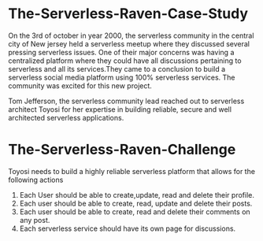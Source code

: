# The-Serverless-Raven-Case-Study
On the 3rd of october in year 2000, the serverless community in the central city of New jersey held a serverless meetup where they discussed several pressing serverless issues.
One of their major concerns was having a centralized platform where they could have all discussions pertaining to serverless and all its services.They came to a conclusion to build a serverless social media platform using 100% serverless services. The community was excited for this new project.

Tom Jefferson, the serverless community lead reached out to serverless architect Toyosi for her expertise in building reliable, secure and well architected serverless applications.

# The-Serverless-Raven-Challenge
Toyosi needs to build a highly reliable serverless platform that allows for the following actions
1. Each User should be able to create,update, read and delete their profile.
2. Each user should be able to create, read, update and delete their posts.
3. Each user should be able to create, read and delete their comments on any post.
4. Each serverless service should have its own page for discussions.
